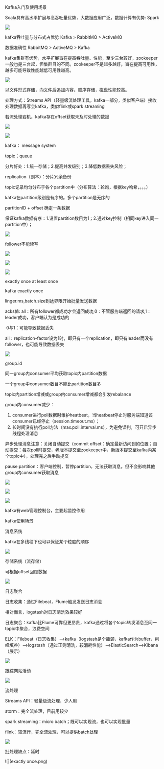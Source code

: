 Kafka入门及使用场景



Scala具有高水平扩展与高吞吐量优势，大数据应用广泛，数据计算有优势:	Spark

![](kafka简介.png)



kafka吞吐量与分布式占优势	Kafka > RabbitMQ > ActiveMQ

数据准确性	RabbitMQ > ActiveMQ > Kafka

kafka集群有优势，水平扩展旨在提高吞吐量、性能，至少三台较好，zookeeper一般也是三台起，但集群目的不同。zookeeper不是越多越好，旨在提高可用性，越多可能导致性能越低可用性越高。

![](主流MQ对比.png)



以文件形式存储，向文件后追加内容，顺序存储，磁盘性能较高。

处理方式：Streams API（轻量级流处理工具，kafka一部分，类似客户端）接收处理数据再写会kafka，类似flink或spark streaming

若流处理宕机，kafka存在offset获取未及时处理的数据

![](主要特性.png)



![](AMQP协议.png)



kafka： message system

topic：queue

分片好处：1.统一存储；2.提高并发级别；3.降低数据丢失风险；

replication（副本）：分片冗余备份

topic记录均匀分布于各个partition中（分布算法：轮询，根据key哈希，。。。）

kafka在partition级别是有序的。多个partition是无序的

partitionID + offset 确定一条数据

保证kafka数据有序：1.设置partition数目为1；2.通过key控制（相同key进入同一partition中）；

![](相关概念1.png)



follower不能读写

![](相关概念2.png)





![](核心API1.png)



![](核心API2.png)

exactly once		at least once

kafka	exactly once

linger.ms,batch.size到达界限开始批量发送数据

acks值: all：所有follower都成功才会返回成功,0：不管服务端返回的请求,1：leader成功，客户端认为是成功的

​		0与1：可能导致数据丢失

​		all：replication-factor设为1时，即只有一个replication，即只有leader而没有follower，也可能导致数据丢失

![](producer.png)





group.id

同一group内consumer平均获取topic内partition数据

一个group中consumer数目不能比partition数目多

topic内partition增减或group内consumer增减都会引发rebalance

group内consumer减少：

1. ​	consumer进行poll数据时维护heatbeat，当heatbeat停止时服务端知道该consumer已经停止（session.timeout.ms）；
2. ​	长时间没有执行poll方法（max.poll.interval.ms），为避免误判，可开启异步线程处理消息

异步处理消息注意：关闭自动提交（commit offset：确定最新访问到的位置；自动提交：每次poll时提交，老版本提交至zookeeper中，新版本提交至kafka内某个topic中），处理完之后手动提交

pause partition：客户端控制，暂停partition，无法获取消息，但不会影响其他group内consumer获取消息

![](consumer.png)





![](整体架构1.png)



![](整体架构2.png)



kafka有web管理控制台，主要起监控作用



kafka使用场景

消息系统

kafka在多线程下也可以保证某个粒度的顺序

![](消息系统.png)



存储系统（流存储）

可根据offset回顾数据

![](存储系统.png)



日志聚合

日志收集：通过Filebeat，Flume触发发送日志消息

相对而言，logstash对日志清洗效果较好

日志聚合：kafka比Flume可靠但更昂贵，kafka通过将各个topic转发消息至同一topic中聚合，浪费空间

ELK：Filebeat（日志收集）-->kafka（logstash是个瓶颈，kafka作为buffer，削峰填谷）-->logstash（通过正则清洗，较消耗性能）-->ElasticSearch-->Kibana（展示）

![](日志聚合.png)



跟踪网站活动

![](跟踪网站活动.png)



流处理

Streams API：轻量级流处理，少人用

storm：完全流处理，目前用较少

spark streaming：micro batch；既可以实现流，也可以实现批量

flink：较流行，完全流处理，可以提供batch处理

![](流处理.png)



批处理缺点：延时



![](exactly once.png)


